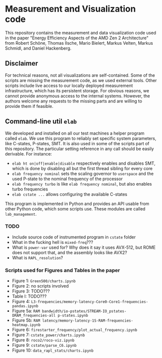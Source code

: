 Measurement and Visualization code
==================================

This repository contains the measurement and data visualization code used in the paper "Energy Efficiency Aspects of the AMD Zen 2 Architecture" from Robert Schöne, Thomas Ilsche, Mario Bielert, Markus Velten, Markus Schmidl, and Daniel Hackenberg.

## Disclaimer

For technical reasons, not all visualizations are self-contained. Some of the scripts are missing the measurement code, as we used external tools. Other scripts include live access to our locally deployed measurement infrastructure, which has its persistent storage. For obvious reasons, we cannot provide anonymous access to the internal systems. However, the authors welcome any requests to the missing parts and are willing to provide them if feasible.

## Command-line util `elab`

We developed and installed on all our test machines a helper program called `elab`. We use this program to reliably set specific system parameters, like C-states, P-states, SMT. It is also used in some of the scripts part of this repository. The particular setting reference in any call should be easily derivable. For instance:

- `elab ht on|off|enable|disable` respectively enables and disables SMT, which is done by disabling all but the first thread sibling for every core
- `elab frequency nominal` sets the scaling governor to `userspace` and the used P-state to the nominal frequency of the processor
- `elab frequency turbo` is like `elab frequency nominal`, but also enables turbo frequencies
- `elab cstate ...` allows configuring the available C-states

This program is implemented in Python and provides an API usable from other Python code, which some scripts use. These modules are called `lab_management`.

### TODO

- Include source code of instrumented program in `cstate` folder
- What in the fucking hell is `mixed-freq`???
- What is `power-var` used for? Why does it say it uses AVX-512, but ROME does not support that, and the assembly looks like AVX2?
- What is `RAPL_resolution`?

### Scripts used for Figures and Tables in the paper

- Figure 1: `Green500/charts.ipynb`
- Figure 2: no scripts involved
- Figure 3: TODO???
- Table I: TODO???
- Figure 4: `L3-frequencies/memory-latency-Core0-Core1-frequencies-pandas.ipynb`
- Figure 5a: `RAM bandwidth/io-pstates/STREAM-IO_pstates-DRAM_frequencies-all p-states.ipynb` 
- Figure 5b: `RAM latency/memory-latency-1S-RAM-frequencies-heatmap.ipynb`
- Figure 6: `firestarter_frequency/plot_actual_frequency.ipynb`
- Figure 7: `cstate_power/charts.ipynb`
- Figure 8: `roco2/roco-viz.ipynb`
- Figure 9: `cstate/parse_C6.ipynb`
- Figure 10: `data_rapl_stats/charts.ipynb`